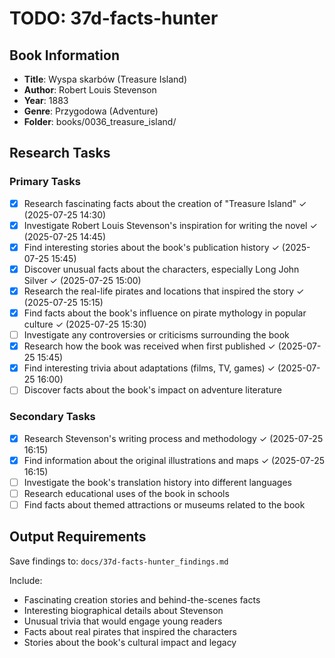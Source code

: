 # TODO: 37d-facts-hunter

## Book Information
- **Title**: Wyspa skarbów (Treasure Island)
- **Author**: Robert Louis Stevenson  
- **Year**: 1883
- **Genre**: Przygodowa (Adventure)
- **Folder**: books/0036_treasure_island/

## Research Tasks

### Primary Tasks
- [x] Research fascinating facts about the creation of "Treasure Island" ✓ (2025-07-25 14:30)
- [x] Investigate Robert Louis Stevenson's inspiration for writing the novel ✓ (2025-07-25 14:45)
- [x] Find interesting stories about the book's publication history ✓ (2025-07-25 15:45)
- [x] Discover unusual facts about the characters, especially Long John Silver ✓ (2025-07-25 15:00)
- [x] Research the real-life pirates and locations that inspired the story ✓ (2025-07-25 15:15)
- [x] Find facts about the book's influence on pirate mythology in popular culture ✓ (2025-07-25 15:30)
- [ ] Investigate any controversies or criticisms surrounding the book
- [x] Research how the book was received when first published ✓ (2025-07-25 15:45)
- [x] Find interesting trivia about adaptations (films, TV, games) ✓ (2025-07-25 16:00)
- [ ] Discover facts about the book's impact on adventure literature

### Secondary Tasks
- [x] Research Stevenson's writing process and methodology ✓ (2025-07-25 16:15)
- [x] Find information about the original illustrations and maps ✓ (2025-07-25 16:15)
- [ ] Investigate the book's translation history into different languages
- [ ] Research educational uses of the book in schools
- [ ] Find facts about themed attractions or museums related to the book

## Output Requirements
Save findings to: `docs/37d-facts-hunter_findings.md`

Include:
- Fascinating creation stories and behind-the-scenes facts
- Interesting biographical details about Stevenson
- Unusual trivia that would engage young readers
- Facts about real pirates that inspired the characters
- Stories about the book's cultural impact and legacy